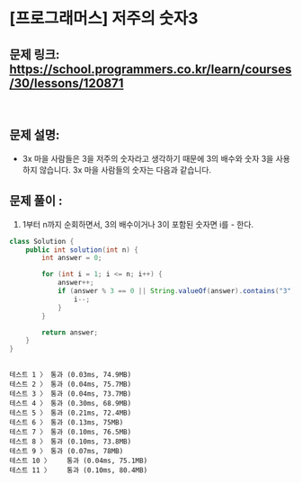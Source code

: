 # [프로그래머스] 저주의 숫자3

## 문제 링크: https://school.programmers.co.kr/learn/courses/30/lessons/120871
<br/>

## 문제 설명:

- 3x 마을 사람들은 3을 저주의 숫자라고 생각하기 때문에 3의 배수와 숫자 3을 사용하지 않습니다. 3x 마을 사람들의 숫자는 다음과 같습니다.

## 문제 풀이 :

1. 1부터 n까지 순회하면서, 3의 배수이거나 3이 포함된 숫자면 i를 - 한다.

```java
class Solution {
    public int solution(int n) {
        int answer = 0;

        for (int i = 1; i <= n; i++) {
            answer++;
            if (answer % 3 == 0 || String.valueOf(answer).contains("3")) {
                i--;
            }
        }

        return answer;
    }
}
```

```text

테스트 1 〉	통과 (0.03ms, 74.9MB)
테스트 2 〉	통과 (0.04ms, 75.7MB)
테스트 3 〉	통과 (0.04ms, 73.7MB)
테스트 4 〉	통과 (0.30ms, 68.9MB)
테스트 5 〉	통과 (0.21ms, 72.4MB)
테스트 6 〉	통과 (0.13ms, 75MB)
테스트 7 〉	통과 (0.10ms, 76.5MB)
테스트 8 〉	통과 (0.10ms, 73.8MB)
테스트 9 〉	통과 (0.07ms, 78MB)
테스트 10 〉	통과 (0.04ms, 75.1MB)
테스트 11 〉	통과 (0.10ms, 80.4MB)
```